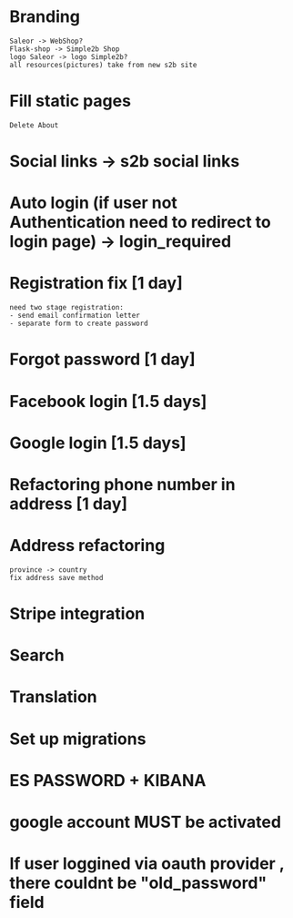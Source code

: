 # Branding

    Saleor -> WebShop?
    Flask-shop -> Simple2b Shop
    logo Saleor -> logo Simple2b?
    all resources(pictures) take from new s2b site

# Fill static pages

    Delete About

# Social links -> s2b social links

# Auto login (if user not Authentication need to redirect to login page) -> login_required

# Registration fix [1 day]

    need two stage registration:
    - send email confirmation letter
    - separate form to create password

# Forgot password [1 day]

# Facebook login [1.5 days]
# Google login [1.5 days]

# Refactoring phone number in address [1 day]
# Address refactoring
    province -> country
    fix address save method

# Stripe integration

# Search

# Translation

# Set up migrations
# ES PASSWORD + KIBANA
# google account MUST be activated
# If user loggined via oauth provider , there couldnt be "old_password" field